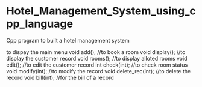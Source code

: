 # Hotel_Management_System_using_cpp_language
Cpp program to built a hotel management system 

to dispay the main menu
        void add();			//to book a room
        void display(); 		//to display the customer record
        void rooms();			//to display alloted rooms
        void edit();			//to edit the customer record
        int check(int);			//to check room status
        void modify(int);		//to modify the record
        void delete_rec(int);		//to delete the record
        void bill(int);                 //for the bill of a record
